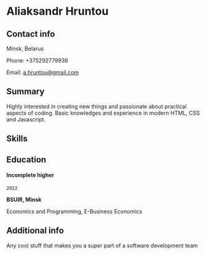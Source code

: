 # Aliaksandr Hruntou 
## Contact info

Minsk, Belarus

Phone: +375292779938

Email: a.hruntou@gmail.com 

## Summary

Highly interested in creating new things and passionate about practical aspects of coding. Basic knowledges and experience in modern HTML, CSS and Javascript.

## Skills



## Education
####  Incomplete higher
`2022`

**BSUIR, Minsk**


Economics and Programming, E-Business Economics

## Additional info

Any cool stuff that makes you a super part of a software development team